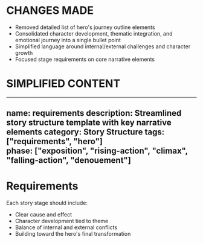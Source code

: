# CHANGES MADE
- Removed detailed list of hero's journey outline elements
- Consolidated character development, thematic integration, and emotional journey into a single bullet point
- Simplified language around internal/external challenges and character growth
- Focused stage requirements on core narrative elements

# SIMPLIFIED CONTENT
---
name: requirements 
description: Streamlined story structure template with key narrative elements
category: Story Structure
tags: ["requirements", "hero"]  
phase: ["exposition", "rising-action", "climax", "falling-action", "denouement"]
---

# Requirements

Each story stage should include:

- Clear cause and effect 
- Character development tied to theme
- Balance of internal and external conflicts
- Building toward the hero's final transformation